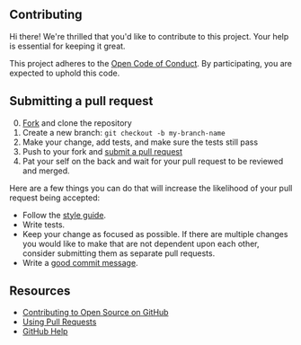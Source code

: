 ## Contributing

Hi there! We're thrilled that you'd like to contribute to this project. Your help is essential for keeping it great.

This project adheres to the [Open Code of Conduct](http://todogroup.org/opencodeofconduct/#gh-ost/opensource@github.com). By participating, you are expected to uphold this code.

## Submitting a pull request

0. [Fork](https://github.com/github/gh-ost/fork) and clone the repository
0. Create a new branch: `git checkout -b my-branch-name`
0. Make your change, add tests, and make sure the tests still pass
0. Push to your fork and [submit a pull request](https://github.com/github/gh-ost/compare)
0. Pat your self on the back and wait for your pull request to be reviewed and merged.

Here are a few things you can do that will increase the likelihood of your pull request being accepted:

- Follow the [style guide](https://golang.org/doc/effective_go.html#formatting).
- Write tests.
- Keep your change as focused as possible. If there are multiple changes you would like to make that are not dependent upon each other, consider submitting them as separate pull requests.
- Write a [good commit message](http://tbaggery.com/2008/04/19/a-note-about-git-commit-messages.html).

## Resources

- [Contributing to Open Source on GitHub](https://guides.github.com/activities/contributing-to-open-source/)
- [Using Pull Requests](https://help.github.com/articles/using-pull-requests/)
- [GitHub Help](https://help.github.com)
